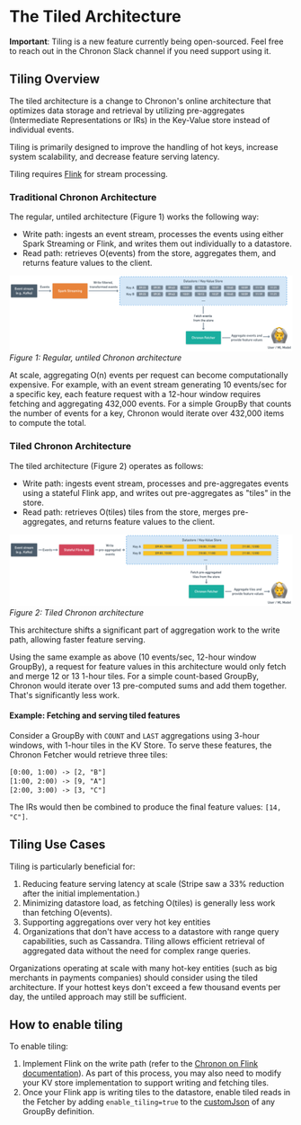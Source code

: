 # The Tiled Architecture

**Important**: Tiling is a new feature currently being open-sourced. Feel free to reach out in the Chronon Slack channel if you need support using it.

## Tiling Overview

The tiled architecture is a change to Chronon's online architecture that optimizes data storage and retrieval by utilizing pre-aggregates (Intermediate Representations or IRs) in the Key-Value store instead of individual events.

Tiling is primarily designed to improve the handling of hot keys, increase system scalability, and decrease feature serving latency.

Tiling requires [Flink](https://flink.apache.org/) for stream processing.

### Traditional Chronon Architecture

The regular, untiled architecture (Figure 1) works the following way:

- Write path: ingests an event stream, processes the events using either Spark Streaming or Flink, and writes them out individually to a datastore.
- Read path: retrieves O(events) from the store, aggregates them, and returns feature values to the client.

![Architecture](../images/Untiled_Architecture.png)
_Figure 1: Regular, untiled Chronon architecture_

At scale, aggregating O(n) events per request can become computationally expensive. For example, with an event stream generating 10 events/sec for a specific key, each feature request with a 12-hour window requires fetching and aggregating 432,000 events. For a simple GroupBy that counts the number of events for a key, Chronon would iterate over 432,000 items to compute the total.

### Tiled Chronon Architecture

The tiled architecture (Figure 2) operates as follows:

- Write path: ingests event stream, processes and pre-aggregates events using a stateful Flink app, and writes out pre-aggregates as "tiles" in the store.
- Read path: retrieves O(tiles) tiles from the store, merges pre-aggregates, and returns feature values to the client.

![Architecture](../images/Tiled_Architecture.png)
_Figure 2: Tiled Chronon architecture_

This architecture shifts a significant part of aggregation work to the write path, allowing faster feature serving.

Using the same example as above (10 events/sec, 12-hour window GroupBy), a request for feature values in this architecture would only fetch and merge 12 or 13 1-hour tiles. For a simple count-based GroupBy, Chronon would iterate over 13 pre-computed sums and add them together. That's significantly less work.

#### Example: Fetching and serving tiled features

Consider a GroupBy with `COUNT` and `LAST` aggregations using 3-hour windows, with 1-hour tiles in the KV Store. To serve these features, the Chronon Fetcher would retrieve three tiles:

```
[0:00, 1:00) -> [2, "B"]
[1:00, 2:00) -> [9, "A"]
[2:00, 3:00) -> [3, "C"]
```

The IRs would then be combined to produce the final feature values: `[14, "C"]`.

## Tiling Use Cases

Tiling is particularly beneficial for:

1. Reducing feature serving latency at scale (Stripe saw a 33% reduction after the initial implementation.)
2. Minimizing datastore load, as fetching O(tiles) is generally less work than fetching O(events).
3. Supporting aggregations over very hot key entities
4. Organizations that don't have access to a datastore with range query capabilities, such as Cassandra. Tiling allows efficient retrieval of aggregated data without the need for complex range queries.

Organizations operating at scale with many hot-key entities (such as big merchants in payments companies) should consider using the tiled architecture. If your hottest keys don't exceed a few thousand events per day, the untiled approach may still be sufficient.

## How to enable tiling

To enable tiling:

1. Implement Flink on the write path (refer to the [Chronon on Flink documentation](setup/Flink.md)). As part of this process, you may also need to modify your KV store implementation to support writing and fetching tiles.
2. Once your Flink app is writing tiles to the datastore, enable tiled reads in the Fetcher by adding `enable_tiling=true` to the [customJson](https://github.com/airbnb/chronon/blob/48b789dd2c216c62bbf1d74fbf4e779f23db541f/api/py/ai/chronon/group_by.py#L561) of any GroupBy definition.